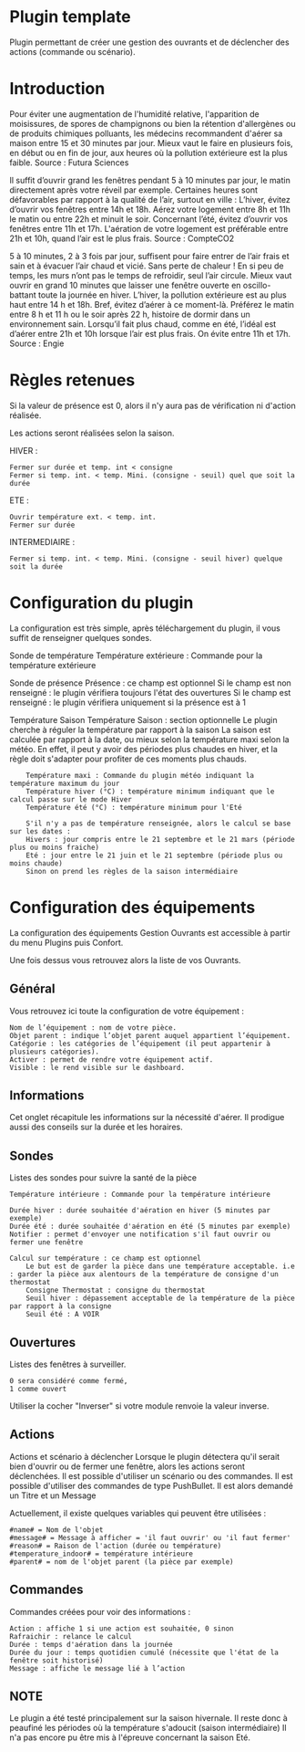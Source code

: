 # Plugin template

Plugin permettant de créer une gestion des ouvrants et de déclencher des actions (commande ou scénario).

# Introduction

Pour éviter une augmentation de l'humidité relative, l'apparition de moisissures, de spores de champignons ou bien la rétention d'allergènes ou de produits chimiques polluants, les médecins recommandent d'aérer sa maison entre 15 et 30 minutes par jour. Mieux vaut le faire en plusieurs fois, en début ou en fin de jour, aux heures où la pollution extérieure est la plus faible.
Source : Futura Sciences

Il suffit d’ouvrir grand les fenêtres pendant 5 à 10 minutes par jour, le matin directement après votre réveil par exemple.
Certaines heures sont défavorables par rapport à la qualité de l’air, surtout en ville :
L’hiver, évitez d’ouvrir vos fenêtres entre 14h et 18h. Aérez votre logement entre 8h et 11h le matin ou entre 22h et minuit le soir.
Concernant l’été, évitez d’ouvrir vos fenêtres entre 11h et 17h. L'aération de votre logement est préférable entre 21h et 10h, quand l’air est le plus frais.
Source : CompteCO2

5 à 10 minutes, 2 à 3 fois par jour, suffisent pour faire entrer de l’air frais et sain et à évacuer l’air chaud et vicié. Sans perte de chaleur ! En si peu de temps, les murs n’ont pas le temps de refroidir, seul l’air circule. Mieux vaut ouvrir en grand 10 minutes que laisser une fenêtre ouverte en oscillo-battant toute la journée en hiver.
L’hiver, la pollution extérieure est au plus haut entre 14 h et 18h. Bref, évitez d’aérer à ce moment-là. Préférez le matin entre 8 h et 11 h ou le soir après 22 h, histoire de dormir dans un environnement sain.
Lorsqu’il fait plus chaud, comme en été, l’idéal est d’aérer entre 21h et 10h lorsque l’air est plus frais. On évite entre 11h et 17h.
Source : Engie 

# Règles retenues 

Si la valeur de présence est 0, alors il n'y aura pas de vérification ni d'action réalisée.

Les actions seront réalisées selon la saison.

HIVER :

    Fermer sur durée et temp. int < consigne
    Fermer si temp. int. < temp. Mini. (consigne - seuil) quel que soit la durée

ETE :

    Ouvrir température ext. < temp. int.
    Fermer sur durée

INTERMEDIAIRE : 

    Fermer si temp. int. < temp. Mini. (consigne - seuil hiver) quelque soit la durée

# Configuration du plugin

La configuration est très simple, après téléchargement du plugin, il vous suffit de renseigner quelques sondes.

Sonde de température
    Température extérieure : Commande pour la température extérieure
    
Sonde de présence 
    Présence : ce champ est optionnel
        Si le champ est non renseigné : le plugin vérifiera toujours l'état des ouvertures
        Si le champ est renseigné : le plugin vérifiera uniquement si la présence est à 1

Température Saison
    Température Saison : section optionnelle
        Le plugin cherche à réguler la température par rapport à la saison
        La saison est calculée par rapport à la date, ou mieux selon la température maxi selon la météo.
        En effet, il peut y avoir des périodes plus chaudes en hiver, et la règle doit s'adapter pour profiter de ces moments plus chauds.

        Température maxi : Commande du plugin météo indiquant la température maximum du jour
        Température hiver (°C) : température minimum indiquant que le calcul passe sur le mode Hiver
        Température été (°C) : température minimum pour l'Eté

        S'il n'y a pas de température renseignée, alors le calcul se base sur les dates :
        Hivers : jour compris entre le 21 septembre et le 21 mars (période plus ou moins fraiche)
        Eté : jour entre le 21 juin et le 21 septembre (période plus ou moins chaude)
        Sinon on prend les règles de la saison intermédiaire

# Configuration des équipements

La configuration des équipements Gestion Ouvrants est accessible à partir du menu Plugins puis Confort.

Une fois dessus vous retrouvez alors la liste de vos Ouvrants.

## Général

Vous retrouvez ici toute la configuration de votre équipement :

    Nom de l’équipement : nom de votre pièce.
    Objet parent : indique l’objet parent auquel appartient l’équipement.
    Catégorie : les catégories de l’équipement (il peut appartenir à plusieurs catégories).
    Activer : permet de rendre votre équipement actif.
    Visible : le rend visible sur le dashboard.
    
## Informations

Cet onglet récapitule les informations sur la nécessité d'aérer. Il prodigue aussi des conseils sur la durée et les horaires.

## Sondes

Listes des sondes pour suivre la santé de la pièce

    Température intérieure : Commande pour la température intérieure
    
    Durée hiver : durée souhaitée d'aération en hiver (5 minutes par exemple)
    Durée été : durée souhaitée d'aération en été (5 minutes par exemple)
    Notifier : permet d'envoyer une notification s'il faut ouvrir ou fermer une fenêtre

    Calcul sur température : ce champ est optionnel
        Le but est de garder la pièce dans une température acceptable. i.e : garder la pièce aux alentours de la température de consigne d'un thermostat
        Consigne Thermostat : consigne du thermostat
        Seuil hiver : dépassement acceptable de la température de la pièce par rapport à la consigne
        Seuil été : A VOIR

## Ouvertures

Listes des fenêtres à surveiller.
    
    0 sera considéré comme fermé,
    1 comme ouvert

Utiliser la cocher "Inverser" si votre module renvoie la valeur inverse.

## Actions

Actions et scénario à déclencher
Lorsque le plugin détectera qu'il serait bien d'ouvrir ou de fermer une fenêtre, alors les actions seront déclenchées.
Il est possible d'utiliser un scénario ou des commandes.
Il est possible d'utiliser des commandes de type PushBullet. Il est alors demandé un Titre et un Message

Actuellement, il existe quelques variables qui peuvent être utilisées :
    
    #name# = Nom de l'objet
    #message# = Message à afficher = 'il faut ouvrir' ou 'il faut fermer'
    #reason# = Raison de l'action (durée ou température)
    #temperature_indoor# = température intérieure
    #parent# = nom de l'objet parent (la pièce par exemple) 

## Commandes

Commandes créées pour voir des informations :

    Action : affiche 1 si une action est souhaitée, 0 sinon
    Rafraichir : relance le calcul
    Durée : temps d'aération dans la journée
    Durée du jour : temps quotidien cumulé (nécessite que l'état de la fenêtre soit historisé)
    Message : affiche le message lié à l’action


## NOTE

Le plugin a été testé principalement sur la saison hivernale.
Il reste donc à peaufiné les périodes où la température s'adoucit (saison intermédiaire)
Il n'a pas encore pu être mis à l'épreuve concernant la saison Eté.
